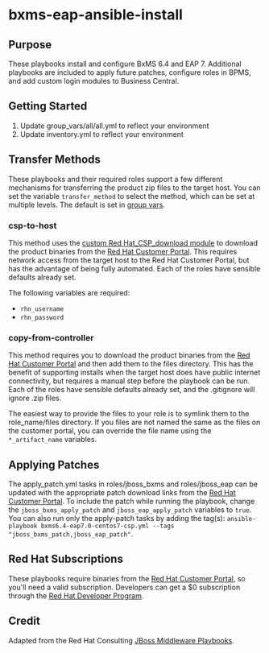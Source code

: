 # bxms-eap-ansible-install

## Purpose
These playbooks install and configure BxMS 6.4 and EAP 7. Additional playbooks are included to apply future patches, configure roles in BPMS, and add custom login modules to Business Central.

## Getting Started

1. Update group_vars/all/all.yml to reflect your environment
2. Update inventory.yml to reflect your environment


## Transfer Methods

These playbooks and their required roles support a few different mechanisms for transferring the product zip files to the target host. You can set the variable `transfer_method` to select the method, which can be set at multiple levels. The default is set in [group vars](https://github.com/rhtconsulting/ansible-middleware-playbooks/blob/master/group_vars/all/all.yml).

### csp-to-host
This method uses the [custom Red Hat_CSP_download module](https://github.com/sabre1041/redhat-csp-download) to download the product binaries from the [Red Hat Customer Portal](https://access.redhat.com/downloads/). This requires network access from the target host to the Red Hat Customer Portal, but has the advantage of being fully automated. Each of the roles have sensible defaults already set.

The following variables are required:
- `rhn_username`
- `rhn_password`

### copy-from-controller
This method requires you to download the product binaries from the [Red Hat Customer Portal](https://access.redhat.com/downloads/) and then add them to the files directory. This has the benefit of supporting installs when the target host does have public internet connectivity, but requires a manual step before the playbook can be run. Each of the roles have sensible defaults already set, and the .gitignore will ignore .zip files.

The easiest way to provide the files to your role is to symlink them to the role_name/files directory. If you files are not named the same as the files on the customer portal, you can override the file name using the `*_artifact_name` variables.


## Applying Patches
The apply_patch.yml tasks in roles/jboss_bxms and roles/jboss_eap can be updated with the appropriate patch download links from the [Red Hat Customer Portal](https://access.redhat.com/downloads/). To include the patch while running the playbook, change the `jboss_bxms_apply_patch` and `jboss_eap_apply_patch` variables to `true`. You can also run only the apply-patch tasks by adding the tag(s): `ansible-playbook bxms6.4-eap7.0-centos7-csp.yml --tags "jboss_bxms_patch,jboss_eap_patch"`.


## Red Hat Subscriptions

These playbooks require binaries from the [Red Hat Customer Portal](https://access.redhat.com/downloads/), so you'll need a valid subscription. Developers can get a $0 subscription through the [Red Hat Developer Program](http://developers.redhat.com/products/eap/download/).



## Credit
Adapted from the Red Hat Consulting [JBoss Middleware Playbooks](https://github.com/rhtconsulting/ansible-middleware-playbooks).
